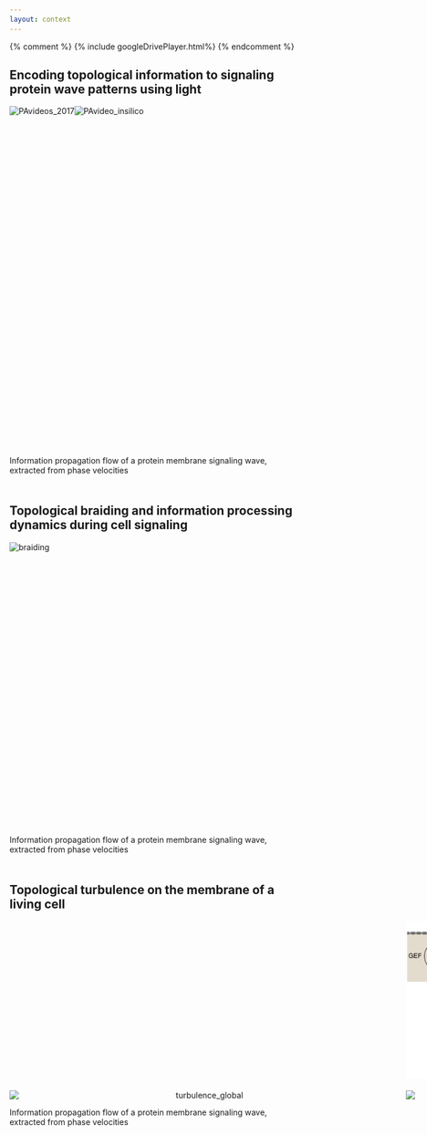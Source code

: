 ```yaml
---
layout: context
---
```


{% comment %}
{% include googleDrivePlayer.html%}
{% endcomment %}

<style>
    .outer-wrapper{
        display: inline-block; 
        horizontal-align: top;
        margin: 0px;
    }
    .frame{  
        text-align: center;
        display: table-cell;
    }    
    img{
        max-width: 100%;
        max-height: 100%;
        display: block;
        margin: 0 auto;
    }
</style>

## Encoding topological information to signaling protein wave patterns using light

<div class="outer-wrapper">
  <div class="frame">
    <img src="/assets/gifs/PA_Combined Stacks.gif" alt="PAvideos_2017" height="600">
  </div>

  <div class="frame">
    <img src="/assets/gifs/PA_insilico.gif" alt="PAvideo_insilico" height="600">
  </div>
</div>

<div class="center">
  <p style="margin-top:10px;margin-bottom:50px;">
    Information propagation flow of a protein membrane signaling wave, extracted from phase velocities
  </p>
</div>


## Topological braiding and information processing dynamics during cell signaling

<div class="outer-wrapper">
  <div class="frame">
    <img src="/assets/gifs/braiding.gif" alt="braiding" height="500">
  </div>
</div>

<div class="center">
  <p style="margin-top:10px;margin-bottom:50px;">
    Information propagation flow of a protein membrane signaling wave, extracted from phase velocities
  </p>
</div>


## Topological turbulence on the membrane of a living cell

<div class="outer-wrapper">
  <div class="frame">
    <img src="/assets/gifs/phase velocity field streamlines.gif" alt="turbulence_global" width="685">
  </div>
  <div class="frame">
    <img style="vertical-align: top;margin-bottom:20px;margin-left:10px;" src="/assets/images/research_turbulencesetup.png" alt="setup" width="400">
    <img style="vertical-align: bottom;margin-left:10px;" src="/assets/gifs/Rho_stacking.gif" alt="stacking" width="400">
  </div>
</div>

<div class="center">
  <p style="margin-top:10px">
    Information propagation flow of a protein membrane signaling wave, extracted from phase velocities
  </p>
</div>
